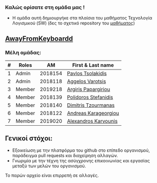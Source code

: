 ### Καλώς ορίσατε στη ομάδα μας !
- Η ομάδα αυτή δημιουργήκε στα πλαίσια του μαθήματος Τεχνολογία Λογισμικού (SW) (δες το σχετικό repository του [μαθήματος](https://github.com/courses-ionio/sw))


## [AwayFromKeyboardd](https://github.com/AwayFromKeyboardd)
### Μέλη ομάδας:
|#|Roles| AM |First & Last name|
|-|-----|----|-----------------|
|1|Admin | 2018154 | [Pavlos Tsolakidis](https://github.com/PavTsol) |
|2|Admin | 2018118 | [Aggelos Varotsis](https://github.com/Drexion)|
|3|Member| 2019218 | [Argiris Papargiriou](https://github.com/p2019218)|
|4|Member| 2018139 | [Polidoros Stefanidis](https://github.com/p18stef)|
|5|Member| 2018140 | [Dimitris Tzourmanas](https://github.com/TZOYRMANAS)|
|6|Member| 2018122 | [Andreas Karageorgiou](https://github.com/AndreasKarageorgiou)|
|7|Member| 2019020 | [Alexandros Karvounis](https://github.com/alkarvounis)|



## Γενικοί στόχοι:
- Εξοικείωση με την πλατφόρμα του github στο επίπεδο οργανισμού, παράδειγμα pull requests και διαχείρηση αλλαγών.
- Γνωριμία με την τέχνη της ασύγχρονης επικοινωνίας και εργασίας μεταξύ των μελών του οργανισμού.

Το παρών αρχείο είναι επιρρεπή σε αλλαγές.
